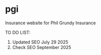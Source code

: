 # pgi

Insurance website for Phil Grundy Insurance

TO DO LIST:
1. Updated SEO July 29 2025
2. Check SEO September 2025
